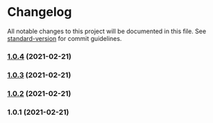 # Changelog

All notable changes to this project will be documented in this file. See [standard-version](https://github.com/conventional-changelog/standard-version) for commit guidelines.

### [1.0.4](///compare/v1.0.2...v1.0.4) (2021-02-21)

### [1.0.3](///compare/v1.0.2...v1.0.3) (2021-02-21)

### [1.0.2](///compare/v1.0.1...v1.0.2) (2021-02-21)

### 1.0.1 (2021-02-21)

